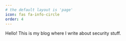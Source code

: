 ```yaml
---
# the default layout is 'page'
icon: fas fa-info-circle
order: 4
---
```


Hello! This is my blog where I write about security stuff.